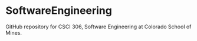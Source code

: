 # SoftwareEngineering
GitHub repository for CSCI 306, Software Engineering at Colorado School of Mines. 
